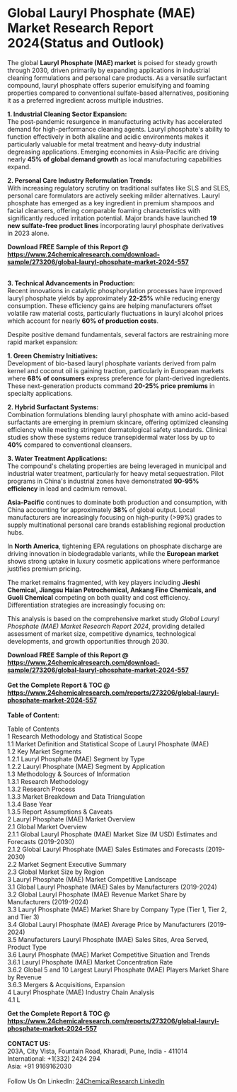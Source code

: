 <h1>Global Lauryl Phosphate (MAE) Market Research Report 2024(Status and Outlook)</h1><p>The global <strong>Lauryl Phosphate (MAE) market</strong> is poised for steady growth through 2030, driven primarily by expanding applications in industrial cleaning formulations and personal care products. As a versatile surfactant compound, lauryl phosphate offers superior emulsifying and foaming properties compared to conventional sulfate-based alternatives, positioning it as a preferred ingredient across multiple industries.</p><p><strong>1. Industrial Cleaning Sector Expansion:</strong><br>
The post-pandemic resurgence in manufacturing activity has accelerated demand for high-performance cleaning agents. Lauryl phosphate's ability to function effectively in both alkaline and acidic environments makes it particularly valuable for metal treatment and heavy-duty industrial degreasing applications. Emerging economies in Asia-Pacific are driving nearly <strong>45% of global demand growth</strong> as local manufacturing capabilities expand.</p><p><strong>2. Personal Care Industry Reformulation Trends:</strong><br>
With increasing regulatory scrutiny on traditional sulfates like SLS and SLES, personal care formulators are actively seeking milder alternatives. Lauryl phosphate has emerged as a key ingredient in premium shampoos and facial cleansers, offering comparable foaming characteristics with significantly reduced irritation potential. Major brands have launched <strong>19 new sulfate-free product lines</strong> incorporating lauryl phosphate derivatives in 2023 alone.</p><div><b>Download FREE Sample of this Report @ 
            <a href="https://www.24chemicalresearch.com/download-sample/273206/global-lauryl-phosphate-market-2024-557">
            https://www.24chemicalresearch.com/download-sample/273206/global-lauryl-phosphate-market-2024-557</a></b></div><br><p><strong>3. Technical Advancements in Production:</strong><br>
Recent innovations in catalytic phosphorylation processes have improved lauryl phosphate yields by approximately <strong>22-25%</strong> while reducing energy consumption. These efficiency gains are helping manufacturers offset volatile raw material costs, particularly fluctuations in lauryl alcohol prices which account for nearly <strong>60% of production costs</strong>.</p><p>Despite positive demand fundamentals, several factors are restraining more rapid market expansion:</p><p><strong>1. Green Chemistry Initiatives:</strong><br>
Development of bio-based lauryl phosphate variants derived from palm kernel and coconut oil is gaining traction, particularly in European markets where <strong>68% of consumers</strong> express preference for plant-derived ingredients. These next-generation products command <strong>20-25% price premiums</strong> in specialty applications.</p><p><strong>2. Hybrid Surfactant Systems:</strong><br>
Combination formulations blending lauryl phosphate with amino acid-based surfactants are emerging in premium skincare, offering optimized cleansing efficiency while meeting stringent dermatological safety standards. Clinical studies show these systems reduce transepidermal water loss by up to <strong>40%</strong> compared to conventional cleansers.</p><p><strong>3. Water Treatment Applications:</strong><br>
The compound's chelating properties are being leveraged in municipal and industrial water treatment, particularly for heavy metal sequestration. Pilot programs in China's industrial zones have demonstrated <strong>90-95% efficiency</strong> in lead and cadmium removal.</p><p><strong>Asia-Pacific</strong> continues to dominate both production and consumption, with China accounting for approximately <strong>38%</strong> of global output. Local manufacturers are increasingly focusing on high-purity (&gt;99%) grades to supply multinational personal care brands establishing regional production hubs.</p><p>In <strong>North America</strong>, tightening EPA regulations on phosphate discharge are driving innovation in biodegradable variants, while the <strong>European market</strong> shows strong uptake in luxury cosmetic applications where performance justifies premium pricing.</p><p>The market remains fragmented, with key players including <strong>Jieshi Chemical, Jiangsu Haian Petrochemical, Ankang Fine Chemicals, and Guoli Chemical</strong> competing on both quality and cost efficiency. Differentiation strategies are increasingly focusing on:</p><p>This analysis is based on the comprehensive market study <em>Global Lauryl Phosphate (MAE) Market Research Report 2024</em>, providing detailed assessment of market size, competitive dynamics, technological developments, and growth opportunities through 2030.</p><div><b>Download FREE Sample of this Report @ 
            <a href="https://www.24chemicalresearch.com/download-sample/273206/global-lauryl-phosphate-market-2024-557">
            https://www.24chemicalresearch.com/download-sample/273206/global-lauryl-phosphate-market-2024-557</a></b></div><br><div><b>Get the Complete Report & TOC @ 
            <a href="https://www.24chemicalresearch.com/reports/273206/global-lauryl-phosphate-market-2024-557">
            https://www.24chemicalresearch.com/reports/273206/global-lauryl-phosphate-market-2024-557</a></b></div><br>
            <b>Table of Content:</b><p>Table of Contents<br />
1 Research Methodology and Statistical Scope<br />
1.1 Market Definition and Statistical Scope of Lauryl Phosphate (MAE)<br />
1.2 Key Market Segments<br />
1.2.1 Lauryl Phosphate (MAE) Segment by Type<br />
1.2.2 Lauryl Phosphate (MAE) Segment by Application<br />
1.3 Methodology & Sources of Information<br />
1.3.1 Research Methodology<br />
1.3.2 Research Process<br />
1.3.3 Market Breakdown and Data Triangulation<br />
1.3.4 Base Year<br />
1.3.5 Report Assumptions & Caveats<br />
2 Lauryl Phosphate (MAE) Market Overview<br />
2.1 Global Market Overview<br />
2.1.1 Global Lauryl Phosphate (MAE) Market Size (M USD) Estimates and Forecasts (2019-2030)<br />
2.1.2 Global Lauryl Phosphate (MAE) Sales Estimates and Forecasts (2019-2030)<br />
2.2 Market Segment Executive Summary<br />
2.3 Global Market Size by Region<br />
3 Lauryl Phosphate (MAE) Market Competitive Landscape<br />
3.1 Global Lauryl Phosphate (MAE) Sales by Manufacturers (2019-2024)<br />
3.2 Global Lauryl Phosphate (MAE) Revenue Market Share by Manufacturers (2019-2024)<br />
3.3 Lauryl Phosphate (MAE) Market Share by Company Type (Tier 1, Tier 2, and Tier 3)<br />
3.4 Global Lauryl Phosphate (MAE) Average Price by Manufacturers (2019-2024)<br />
3.5 Manufacturers Lauryl Phosphate (MAE) Sales Sites, Area Served, Product Type<br />
3.6 Lauryl Phosphate (MAE) Market Competitive Situation and Trends<br />
3.6.1 Lauryl Phosphate (MAE) Market Concentration Rate<br />
3.6.2 Global 5 and 10 Largest Lauryl Phosphate (MAE) Players Market Share by Revenue<br />
3.6.3 Mergers & Acquisitions, Expansion<br />
4 Lauryl Phosphate (MAE) Industry Chain Analysis<br />
4.1 L</p><div><b>Get the Complete Report & TOC @ 
            <a href="https://www.24chemicalresearch.com/reports/273206/global-lauryl-phosphate-market-2024-557">
            https://www.24chemicalresearch.com/reports/273206/global-lauryl-phosphate-market-2024-557</a></b></div><br><b>CONTACT US:</b><br>
            203A, City Vista, Fountain Road, Kharadi, Pune, India - 411014<br>
            International: +1(332) 2424 294<br>
            Asia: +91 9169162030 <br><br>
            Follow Us On LinkedIn: <a href="https://www.linkedin.com/company/24chemicalresearch/">24ChemicalResearch LinkedIn</a>
